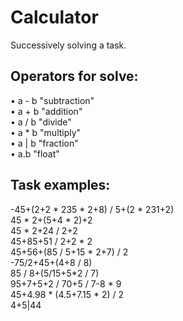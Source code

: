 # Calculator
Successively solving a task.
## Operators for solve:
• a - b "subtraction"  
• a + b "addition"  
• a / b "divide"  
• a * b "multiply"  
• a | b "fraction"  
• a.b   "float"  

## Task examples:
-45+(2+2 * 235 * 2+8) / 5+(2 * 231+2)  
45 * 2+(5+4 * 2)+2  
45 * 2+24 / 2+2  
45+85+51 / 2+2 * 2  
45+56+(85 / 5+15 * 2+7) / 2  
-75/2+45+(4+8 / 8)  
85 / 8+(5/15+5*2 / 7)  
95+7+5+2 / 70+5 / 7-8 * 9  
45+4.98 * (4.5+7.15 * 2) / 2  
4+5|44  
